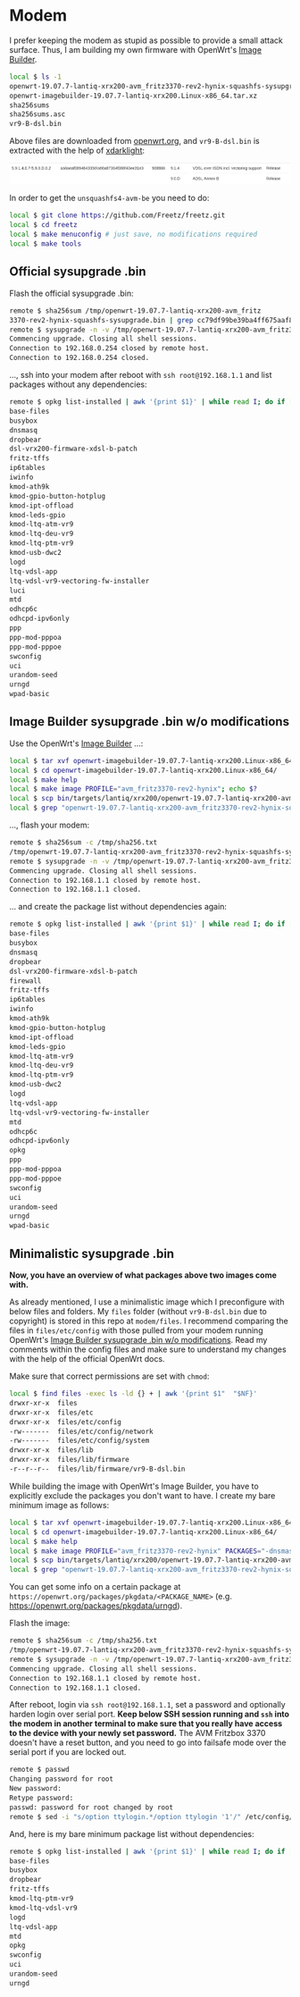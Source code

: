 # Modem

I prefer keeping the modem as stupid as possible to provide a small attack surface. Thus, I am building my own firmware with OpenWrt's [Image Builder](https://openwrt.org/docs/guide-user/additional-software/imagebuilder).

```bash
local $ ls -1 
openwrt-19.07.7-lantiq-xrx200-avm_fritz3370-rev2-hynix-squashfs-sysupgrade.bin
openwrt-imagebuilder-19.07.7-lantiq-xrx200.Linux-x86_64.tar.xz
sha256sums
sha256sums.asc
vr9-B-dsl.bin
```

Above files are downloaded from [openwrt.org](https://downloads.openwrt.org/releases/19.07.7/targets/lantiq/xrx200/), and `vr9-B-dsl.bin` is extracted with the help of [xdarklight](https://xdarklight.github.io/lantiq-xdsl-firmware-info/):

![Lantiq firmware](lantiq_firmware.png)

In order to get the `unsquashfs4-avm-be` you need to do:

```bash
local $ git clone https://github.com/Freetz/freetz.git
local $ cd freetz
local $ make menuconfig # just save, no modifications required
local $ make tools
```

## Official sysupgrade .bin

Flash the official sysupgrade .bin:

```bash
remote $ sha256sum /tmp/openwrt-19.07.7-lantiq-xrx200-avm_fritz
3370-rev2-hynix-squashfs-sysupgrade.bin | grep cc79df99be39ba4ff675aaf8f60e8cedb4eef4373ec2fc5b3e803bc5cfe15652
remote $ sysupgrade -n -v /tmp/openwrt-19.07.7-lantiq-xrx200-avm_fritz3370-rev2-hynix-squashfs-sysupgrade.bin 
Commencing upgrade. Closing all shell sessions.
Connection to 192.168.0.254 closed by remote host.
Connection to 192.168.0.254 closed.
```

..., ssh into your modem after reboot with `ssh root@192.168.1.1` and list packages without any dependencies:

```bash
remote $ opkg list-installed | awk '{print $1}' | while read I; do if [ $(opkg whatdepends "$I" | wc -l) -eq 3 ]; then echo "$I"; fi; done
base-files
busybox
dnsmasq
dropbear
dsl-vrx200-firmware-xdsl-b-patch
fritz-tffs
ip6tables
iwinfo
kmod-ath9k
kmod-gpio-button-hotplug
kmod-ipt-offload
kmod-leds-gpio
kmod-ltq-atm-vr9
kmod-ltq-deu-vr9
kmod-ltq-ptm-vr9
kmod-usb-dwc2
logd
ltq-vdsl-app
ltq-vdsl-vr9-vectoring-fw-installer
luci
mtd
odhcp6c
odhcpd-ipv6only
ppp
ppp-mod-pppoa
ppp-mod-pppoe
swconfig
uci
urandom-seed
urngd
wpad-basic
```

## Image Builder sysupgrade .bin w/o modifications

Use the OpenWrt's [Image Builder](https://openwrt.org/docs/guide-user/additional-software/imagebuilder) ...:

```bash
local $ tar xvf openwrt-imagebuilder-19.07.7-lantiq-xrx200.Linux-x86_64.tar.xz; echo $?
local $ cd openwrt-imagebuilder-19.07.7-lantiq-xrx200.Linux-x86_64/
local $ make help
local $ make image PROFILE="avm_fritz3370-rev2-hynix"; echo $?
local $ scp bin/targets/lantiq/xrx200/openwrt-19.07.7-lantiq-xrx200-avm_fritz3370-rev2-hynix-squashfs-sysupgrade.bin root@192.168.1.1:/tmp/
local $ grep "openwrt-19.07.7-lantiq-xrx200-avm_fritz3370-rev2-hynix-squashfs-sysupgrade.bin" bin/targets/lantiq/xrx200/sha256sums | sed 's#*# /tmp/#' | ssh root@192.168.1.1 "dd of=/tmp/sha256.txt"
```

..., flash your modem:

```bash
remote $ sha256sum -c /tmp/sha256.txt 
/tmp/openwrt-19.07.7-lantiq-xrx200-avm_fritz3370-rev2-hynix-squashfs-sysupgrade.bin: OK
remote $ sysupgrade -n -v /tmp/openwrt-19.07.7-lantiq-xrx200-avm_fritz3370-rev2-hynix-squashfs-sysupgrade.bin
Commencing upgrade. Closing all shell sessions.
Connection to 192.168.1.1 closed by remote host.
Connection to 192.168.1.1 closed.
```

... and create the package list without dependencies again:

```bash
remote $ opkg list-installed | awk '{print $1}' | while read I; do if [ $(opkg whatdepends "$I" | wc -l) -eq 3 ]; then echo "$I"; fi; done
base-files
busybox
dnsmasq
dropbear
dsl-vrx200-firmware-xdsl-b-patch
firewall
fritz-tffs
ip6tables
iwinfo
kmod-ath9k
kmod-gpio-button-hotplug
kmod-ipt-offload
kmod-leds-gpio
kmod-ltq-atm-vr9
kmod-ltq-deu-vr9
kmod-ltq-ptm-vr9
kmod-usb-dwc2
logd
ltq-vdsl-app
ltq-vdsl-vr9-vectoring-fw-installer
mtd
odhcp6c
odhcpd-ipv6only
opkg
ppp
ppp-mod-pppoa
ppp-mod-pppoe
swconfig
uci
urandom-seed
urngd
wpad-basic
```

## Minimalistic sysupgrade .bin

**Now, you have an overview of what packages above two images come with.**

As already mentioned, I use a minimalistic image which I preconfigure with below files and folders. My `files` folder (without `vr9-B-dsl.bin` due to copyright) is stored in this repo at `modem/files`. I recommend comparing the files in `files/etc/config` with those pulled from your modem running OpenWrt's [Image Builder sysupgrade .bin w/o modifications](#image-builder-sysupgrade-bin-wo-modifications). Read my comments within the config files and make sure to understand my changes with the help of the official OpenWrt docs.

Make sure that correct permissions are set with `chmod`:

```bash
local $ find files -exec ls -ld {} + | awk '{print $1"  "$NF}'
drwxr-xr-x  files
drwxr-xr-x  files/etc
drwxr-xr-x  files/etc/config
-rw-------  files/etc/config/network
-rw-------  files/etc/config/system
drwxr-xr-x  files/lib
drwxr-xr-x  files/lib/firmware
-r--r--r--  files/lib/firmware/vr9-B-dsl.bin
```

While building the image with OpenWrt's Image Builder, you have to explicitly exclude the packages you don't want to have. I create my bare minimum image as follows:

```bash
local $ tar xvf openwrt-imagebuilder-19.07.7-lantiq-xrx200.Linux-x86_64.tar.xz; echo $?
local $ cd openwrt-imagebuilder-19.07.7-lantiq-xrx200.Linux-x86_64/
local $ make help
local $ make image PROFILE="avm_fritz3370-rev2-hynix" PACKAGES="-dnsmasq -dsl-vrx200-firmware-xdsl-a -dsl-vrx200-firmware-xdsl-b-patch -firewall -ip6tables -iptables -iwinfo -kmod-ath9k -kmod-gpio-button-hotplug -kmod-ipt-offload -kmod-leds-gpio -kmod-ltq-atm-vr9 -kmod-ltq-deu-vr9 -kmod-usb-dwc2 -ltq-vdsl-vr9-vectoring-fw-installer -odhcp6c -odhcpd-ipv6only -ppp -ppp-mod-pppoa -ppp-mod-pppoe -wpad-basic" FILES="files/"; echo $?
local $ scp bin/targets/lantiq/xrx200/openwrt-19.07.7-lantiq-xrx200-avm_fritz3370-rev2-hynix-squashfs-sysupgrade.bin root@192.168.1.1:/tmp/
local $ grep "openwrt-19.07.7-lantiq-xrx200-avm_fritz3370-rev2-hynix-squashfs-sysupgrade.bin" bin/targets/lantiq/xrx200/sha256sums | sed 's#*# /tmp/#' | ssh root@192.168.1.1 "dd of=/tmp/sha256.txt"
```

You can get some info on a certain package at `https://openwrt.org/packages/pkgdata/<PACKAGE_NAME>` (e.g. https://openwrt.org/packages/pkgdata/urngd).

Flash the image:

```bash
remote $ sha256sum -c /tmp/sha256.txt
/tmp/openwrt-19.07.7-lantiq-xrx200-avm_fritz3370-rev2-hynix-squashfs-sysupgrade.bin: OK
remote $ sysupgrade -n -v /tmp/openwrt-19.07.7-lantiq-xrx200-avm_fritz3370-rev2-hynix-squashfs-sysupgrade.bin
Commencing upgrade. Closing all shell sessions.
Connection to 192.168.1.1 closed by remote host.
Connection to 192.168.1.1 closed.
```

After reboot, login via `ssh root@192.168.1.1`, set a password and optionally harden login over serial port. **Keep below SSH session running and `ssh` into the modem in another terminal to make sure that you really have access to the device with your newly set password.** The AVM Fritzbox 3370 doesn't have a reset button, and you need to go into failsafe mode over the serial port if you are locked out.


```bash
remote $ passwd
Changing password for root
New password:
Retype password:
passwd: password for root changed by root
remote $ sed -i "s/option ttylogin.*/option ttylogin '1'/" /etc/config/system # to enforce prompt for root password over serial port
```

And, here is my bare minimum package list without dependencies:

```bash
remote $ opkg list-installed | awk '{print $1}' | while read I; do if [ $(opkg whatdepends "$I" | wc -l) -eq 3 ]; then echo "$I"; fi; done
base-files
busybox
dropbear
fritz-tffs
kmod-ltq-ptm-vr9
kmod-ltq-vdsl-vr9
logd
ltq-vdsl-app
mtd
opkg
swconfig
uci
urandom-seed
urngd
```